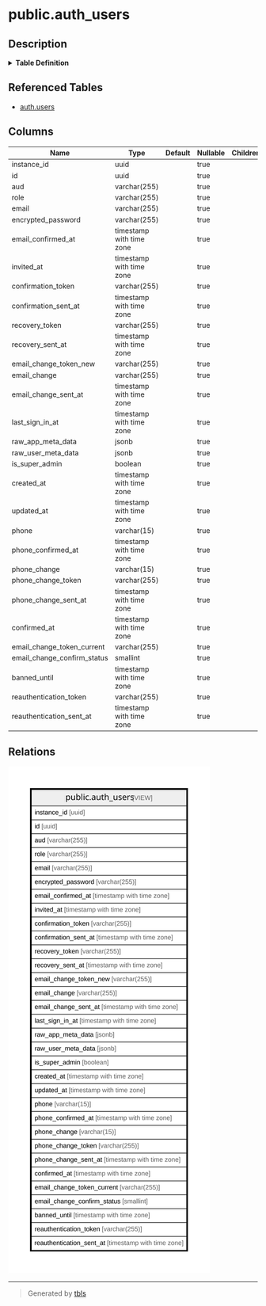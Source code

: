 # public.auth_users

## Description

<details>
<summary><strong>Table Definition</strong></summary>

```sql
CREATE VIEW auth_users AS (
 SELECT users.instance_id,
    users.id,
    users.aud,
    users.role,
    users.email,
    users.encrypted_password,
    users.email_confirmed_at,
    users.invited_at,
    users.confirmation_token,
    users.confirmation_sent_at,
    users.recovery_token,
    users.recovery_sent_at,
    users.email_change_token_new,
    users.email_change,
    users.email_change_sent_at,
    users.last_sign_in_at,
    users.raw_app_meta_data,
    users.raw_user_meta_data,
    users.is_super_admin,
    users.created_at,
    users.updated_at,
    users.phone,
    users.phone_confirmed_at,
    users.phone_change,
    users.phone_change_token,
    users.phone_change_sent_at,
    users.confirmed_at,
    users.email_change_token_current,
    users.email_change_confirm_status,
    users.banned_until,
    users.reauthentication_token,
    users.reauthentication_sent_at
   FROM auth.users
)
```

</details>

## Referenced Tables

- [auth.users](auth.users.md)

## Columns

| Name                        | Type                     | Default | Nullable | Children | Parents | Comment |
| --------------------------- | ------------------------ | ------- | -------- | -------- | ------- | ------- |
| instance_id                 | uuid                     |         | true     |          |         |         |
| id                          | uuid                     |         | true     |          |         |         |
| aud                         | varchar(255)             |         | true     |          |         |         |
| role                        | varchar(255)             |         | true     |          |         |         |
| email                       | varchar(255)             |         | true     |          |         |         |
| encrypted_password          | varchar(255)             |         | true     |          |         |         |
| email_confirmed_at          | timestamp with time zone |         | true     |          |         |         |
| invited_at                  | timestamp with time zone |         | true     |          |         |         |
| confirmation_token          | varchar(255)             |         | true     |          |         |         |
| confirmation_sent_at        | timestamp with time zone |         | true     |          |         |         |
| recovery_token              | varchar(255)             |         | true     |          |         |         |
| recovery_sent_at            | timestamp with time zone |         | true     |          |         |         |
| email_change_token_new      | varchar(255)             |         | true     |          |         |         |
| email_change                | varchar(255)             |         | true     |          |         |         |
| email_change_sent_at        | timestamp with time zone |         | true     |          |         |         |
| last_sign_in_at             | timestamp with time zone |         | true     |          |         |         |
| raw_app_meta_data           | jsonb                    |         | true     |          |         |         |
| raw_user_meta_data          | jsonb                    |         | true     |          |         |         |
| is_super_admin              | boolean                  |         | true     |          |         |         |
| created_at                  | timestamp with time zone |         | true     |          |         |         |
| updated_at                  | timestamp with time zone |         | true     |          |         |         |
| phone                       | varchar(15)              |         | true     |          |         |         |
| phone_confirmed_at          | timestamp with time zone |         | true     |          |         |         |
| phone_change                | varchar(15)              |         | true     |          |         |         |
| phone_change_token          | varchar(255)             |         | true     |          |         |         |
| phone_change_sent_at        | timestamp with time zone |         | true     |          |         |         |
| confirmed_at                | timestamp with time zone |         | true     |          |         |         |
| email_change_token_current  | varchar(255)             |         | true     |          |         |         |
| email_change_confirm_status | smallint                 |         | true     |          |         |         |
| banned_until                | timestamp with time zone |         | true     |          |         |         |
| reauthentication_token      | varchar(255)             |         | true     |          |         |         |
| reauthentication_sent_at    | timestamp with time zone |         | true     |          |         |         |

## Relations

![er](public.auth_users.svg)

---

> Generated by [tbls](https://github.com/k1LoW/tbls)
